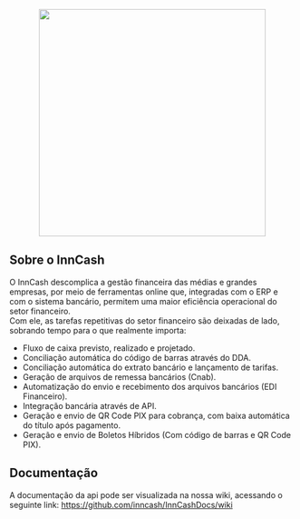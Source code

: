 <p align="center"><a href="https://inn.cash/" target="_blank"><img src="https://sistema.inn.cash/img/cashflow-logo-horizontal-dark.ac78c224.webp" width="400"></a></p>

## Sobre o InnCash

O InnCash descomplica a gestão financeira das médias e grandes empresas, por meio de ferramentas online que, integradas com o ERP e com o sistema bancário, permitem uma maior eficiência operacional do setor financeiro. <br/> Com ele, as tarefas repetitivas do setor financeiro são deixadas de lado, sobrando tempo para o que realmente importa:

- Fluxo de caixa previsto, realizado e projetado.
- Conciliação automática do código de barras através do DDA.
- Conciliação automática do extrato bancário e lançamento de tarifas.
- Geração de arquivos de remessa bancários (Cnab).
- Automatização do envio e recebimento dos arquivos bancários (EDI Financeiro). 
- Integração bancária através de API.
- Geração e envio de QR Code PIX para cobrança, com baixa automática do título após pagamento.
- Geração e envio de Boletos Híbridos (Com código de barras e QR Code PIX).

## Documentação
A documentação da api pode ser visualizada na nossa wiki, acessando o seguinte link: <a href="https://github.com/inncash/InnCashDocs/wiki" target="_blank">https://github.com/inncash/InnCashDocs/wiki</a>
